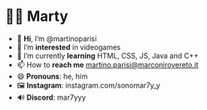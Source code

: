 # 👨‍💻 Marty
- 👋 **Hi**, I’m @martinoparisi
- 👀 I’m **interested** in videogames
- 🌱 I’m currently **learning** HTML, CSS, JS, Java and C++
- 📫 How to **reach me** martino.parisi@marconirovereto.it
- 😄 **Pronouns**: he, him
- 🖼 **Instagram**: instagram.com/sonomar7y_y
- 🔊 **Discord**: mar7yyy
